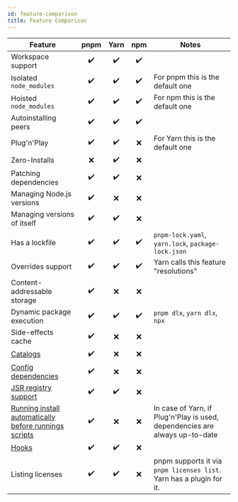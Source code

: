 ```yaml
---
id: feature-comparison
title: Feature Comparison
---
```


| Feature                                                 |pnpm|Yarn|npm | Notes |
| ---                                                     |:--:|:--:|:--:| ---   |
| Workspace support                                       | ✔️ | ✔️ | ✔️ |
| Isolated `node_modules`                                 | ✔️ | ✔️ | ✔️ | For pnpm this is the default one |
| Hoisted `node_modules`                                  | ✔️ | ✔️ | ✔️ | For npm this is the default one |
| Autoinstalling peers                                    | ✔️ | ✔️ | ✔️ |
| Plug'n'Play                                             | ✔️ | ✔️ | ❌| For Yarn this is the default one |
| Zero-Installs                                           | ❌| ✔️ | ❌|
| Patching dependencies                                   | ✔️ | ✔️ | ❌|
| Managing Node.js versions                               | ✔️ | ❌| ❌|
| Managing versions of itself                             | ✔️ | ✔️ | ❌|
| Has a lockfile                                          | ✔️ | ✔️ | ✔️ | `pnpm-lock.yaml`, `yarn.lock`, `package-lock.json` |
| Overrides support                                       | ✔️ | ✔️ | ✔️ | Yarn calls this feature "resolutions" |
| Content-addressable storage                             | ✔️ | ❌| ❌|
| Dynamic package execution                               | ✔️ | ✔️ | ✔️ | `pnpm dlx`, `yarn dlx`, `npx` |
| Side-effects cache                                      | ✔️ | ❌| ❌|
| [Catalogs]                                              | ✔️ | ❌| ❌|
| [Config dependencies]                                   | ✔️ | ❌| ❌|
| [JSR registry support]                                  | ✔️ | ✔️ | ❌|
| [Running install automatically before runnings scripts] | ✔️ | ❌| ❌| In case of Yarn, if Plug'n'Play is used, dependencies are always up-to-date |
| [Hooks]                                                 | ✔️ | ✔️ | ❌|
| Listing licenses                                        | ✔️ | ✔️ | ❌| pnpm supports it via `pnpm licenses list`. Yarn has a plugin for it. |

[Catalogs]: ./catalogs.md
[Config dependencies]: ./config-dependencies.md
[JSR registry support]: ./cli/add.md#install-from-the-jsr-registry
[Running install automatically before runnings scripts]: ./settings.md#verifydepsbeforerun
[hooks]: ./pnpmfile.md
